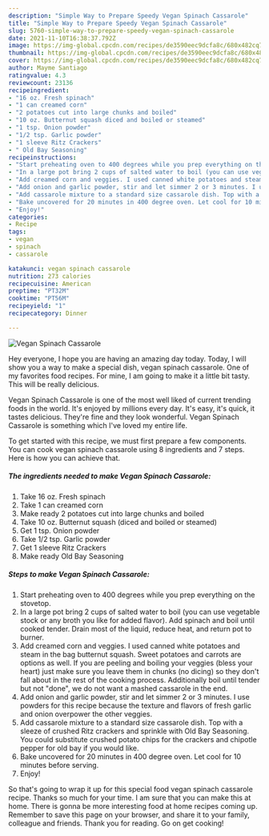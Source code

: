 ```yaml
---
description: "Simple Way to Prepare Speedy Vegan Spinach Cassarole"
title: "Simple Way to Prepare Speedy Vegan Spinach Cassarole"
slug: 5760-simple-way-to-prepare-speedy-vegan-spinach-cassarole
date: 2021-11-10T16:38:37.792Z
image: https://img-global.cpcdn.com/recipes/de3590eec9dcfa8c/680x482cq70/vegan-spinach-cassarole-recipe-main-photo.jpg
thumbnail: https://img-global.cpcdn.com/recipes/de3590eec9dcfa8c/680x482cq70/vegan-spinach-cassarole-recipe-main-photo.jpg
cover: https://img-global.cpcdn.com/recipes/de3590eec9dcfa8c/680x482cq70/vegan-spinach-cassarole-recipe-main-photo.jpg
author: Mayme Santiago
ratingvalue: 4.3
reviewcount: 23136
recipeingredient:
- "16 oz. Fresh spinach"
- "1 can creamed corn"
- "2 potatoes cut into large chunks and boiled"
- "10 oz. Butternut squash diced and boiled or steamed"
- "1 tsp. Onion powder"
- "1/2 tsp. Garlic powder"
- "1 sleeve Ritz Crackers"
- " Old Bay Seasoning"
recipeinstructions:
- "Start preheating oven to 400 degrees while you prep everything on the stovetop."
- "In a large pot bring 2 cups of salted water to boil (you can use vegetable stock or any broth you like for added flavor). Add spinach and boil until cooked tender. Drain most of the liquid, reduce heat, and return pot to burner."
- "Add creamed corn and veggies. I used canned white potatoes and steam in the bag butternut squash. Sweet potatoes and carrots are options as well. If you are peeling and boiling your veggies (bless your heart) just make sure you leave them in chunks (no dicing) so they don&#39;t fall about in the rest of the cooking process. Additionally boil until tender but not &#34;done&#34;, we do not want a mashed cassarole in the end."
- "Add onion and garlic powder, stir and let simmer 2 or 3 minutes. I use powders for this recipe because the texture and flavors of fresh garlic and onion overpower the other veggies."
- "Add cassarole mixture to a standard size cassarole dish. Top with a sleeze of crushed Ritz crackers and sprinkle with Old Bay Seasoning. You could substitute crushed potato chips for the crackers and chipotle pepper for old bay if you would like."
- "Bake uncovered for 20 minutes in 400 degree oven. Let cool for 10 minutes before serving."
- "Enjoy!"
categories:
- Recipe
tags:
- vegan
- spinach
- cassarole

katakunci: vegan spinach cassarole 
nutrition: 273 calories
recipecuisine: American
preptime: "PT32M"
cooktime: "PT56M"
recipeyield: "1"
recipecategory: Dinner

---
```



![Vegan Spinach Cassarole](https://img-global.cpcdn.com/recipes/de3590eec9dcfa8c/680x482cq70/vegan-spinach-cassarole-recipe-main-photo.jpg)

Hey everyone, I hope you are having an amazing day today. Today, I will show you a way to make a special dish, vegan spinach cassarole. One of my favorites food recipes. For mine, I am going to make it a little bit tasty. This will be really delicious.



Vegan Spinach Cassarole is one of the most well liked of current trending foods in the world. It's enjoyed by millions every day. It's easy, it's quick, it tastes delicious. They're fine and they look wonderful. Vegan Spinach Cassarole is something which I've loved my entire life.


To get started with this recipe, we must first prepare a few components. You can cook vegan spinach cassarole using 8 ingredients and 7 steps. Here is how you can achieve that.

<!--inarticleads1-->

##### The ingredients needed to make Vegan Spinach Cassarole:

1. Take 16 oz. Fresh spinach
1. Take 1 can creamed corn
1. Make ready 2 potatoes cut into large chunks and boiled
1. Take 10 oz. Butternut squash (diced and boiled or steamed)
1. Get 1 tsp. Onion powder
1. Take 1/2 tsp. Garlic powder
1. Get 1 sleeve Ritz Crackers
1. Make ready  Old Bay Seasoning




<!--inarticleads2-->

##### Steps to make Vegan Spinach Cassarole:

1. Start preheating oven to 400 degrees while you prep everything on the stovetop.
1. In a large pot bring 2 cups of salted water to boil (you can use vegetable stock or any broth you like for added flavor). Add spinach and boil until cooked tender. Drain most of the liquid, reduce heat, and return pot to burner.
1. Add creamed corn and veggies. I used canned white potatoes and steam in the bag butternut squash. Sweet potatoes and carrots are options as well. If you are peeling and boiling your veggies (bless your heart) just make sure you leave them in chunks (no dicing) so they don&#39;t fall about in the rest of the cooking process. Additionally boil until tender but not &#34;done&#34;, we do not want a mashed cassarole in the end.
1. Add onion and garlic powder, stir and let simmer 2 or 3 minutes. I use powders for this recipe because the texture and flavors of fresh garlic and onion overpower the other veggies.
1. Add cassarole mixture to a standard size cassarole dish. Top with a sleeze of crushed Ritz crackers and sprinkle with Old Bay Seasoning. You could substitute crushed potato chips for the crackers and chipotle pepper for old bay if you would like.
1. Bake uncovered for 20 minutes in 400 degree oven. Let cool for 10 minutes before serving.
1. Enjoy!




So that's going to wrap it up for this special food vegan spinach cassarole recipe. Thanks so much for your time. I am sure that you can make this at home. There is gonna be more interesting food at home recipes coming up. Remember to save this page on your browser, and share it to your family, colleague and friends. Thank you for reading. Go on get cooking!
